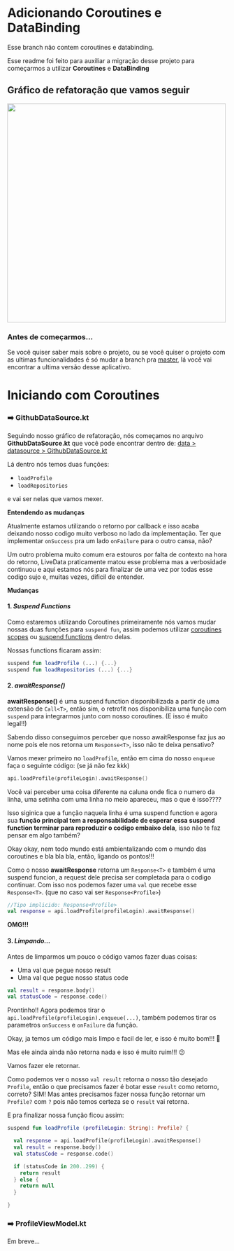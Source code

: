# Adicionando Coroutines e DataBinding
Esse branch não contem coroutines e databinding. 

Esse readme foi feito para auxiliar a migração desse projeto para começarmos a utilizar **Coroutines** e **DataBinding**

## Gráfico de refatoração que vamos seguir
<img src="https://github.com/Wottrich/android-github-profile/blob/feature/workshop/information/estrutura%20do%20projeto.png" alt="" data-canonical-src="https://github.com/Wottrich/android-github-profile/blob/feature/workshop/information/estrutura%20do%20projeto.png" height="500" />

### Antes de começarmos...
Se você quiser saber mais sobre o projeto, ou se você quiser o projeto com as ultimas funcionalidades é só mudar a branch pra [master](https://github.com/Wottrich/android-github-profile), lá você vai encontrar a ultima versão desse aplicativo.

# Iniciando com Coroutines
### **➡️ GithubDataSource.kt**

Seguindo nosso gráfico de refatoração, nós começamos no arquivo **GithubDataSource.kt** que você pode encontrar dentro de:
[data > datasource > GithubDataSource.kt](https://github.com/Wottrich/android-github-profile/blob/feature/workshop/app/src/main/java/wottrich/github/io/githubprofile/data/datasource/GithubDataSource.kt)

Lá dentro nós temos duas funções:
- `loadProfile`
- `loadRepositories`

e vai ser nelas que vamos mexer.

**Entendendo as mudanças**

Atualmente estamos utilizando o retorno por callback e isso acaba deixando nosso codigo muito verboso no lado da implementação. Ter que implementar `onSuccess` pra um lado `onFailure` para o outro cansa, não?

Um outro problema muito comum era estouros por falta de contexto na hora do retorno, LiveData praticamente matou esse problema mas a verbosidade continuou e aqui estamos nós para finalizar de uma vez por todas esse codigo sujo e, muitas vezes, dificil de entender.

**Mudanças**

#### 1. _Suspend Functions_

Como estaremos utilizando Coroutines primeiramente nós vamos mudar nossas duas funções para `suspend fun`, assim podemos utilizar [coroutines scopes](https://kotlinlang.org/docs/reference/coroutines/coroutines-guide.html) ou [suspend functions](https://kotlinlang.org/docs/reference/coroutines/composing-suspending-functions.html) dentro delas.

Nossas functions ficaram assim:
```kotlin
suspend fun loadProfile (...) {...}
suspend fun loadRepositories (...) {...}
```

#### 2. _awaitResponse()_

**awaitResponse()** é uma suspend function disponibilizada a partir de uma extensão de `Call<T>`, então sim, o retrofit nos disponibiliza uma função com `suspend` para integrarmos junto com nosso coroutines. (E isso é muito legal!!)

Sabendo disso conseguimos perceber que nosso awaitResponse faz jus ao nome pois ele nos retorna um `Response<T>`, isso não te deixa pensativo? 

Vamos mexer primeiro no `loadProfile`, então em cima do nosso `enqueue` faça o seguinte código: (se já não fez kkk)

```kotlin
api.loadProfile(profileLogin).awaitResponse()
```
Você vai perceber uma coisa diferente na caluna onde fica o numero da linha, uma setinha com uma linha no meio apareceu, mas o que é isso???? 

Isso siginica que a função naquela linha é uma suspend function e agora sua **função principal tem a responsabilidade de esperar essa suspend function terminar para reproduzir o codigo embaixo dela**, isso não te faz pensar em algo também?

Okay okay, nem todo mundo está ambientalizando com o mundo das coroutines e bla bla bla, então, ligando os pontos!!!

Como o nosso **awaitResponse** retorna um `Response<T>` e também é uma suspend funcion, a request dele precisa ser completada para o codigo continuar. Com isso nos podemos fazer uma `val` que recebe esse `Response<T>`. (que no caso vai ser `Response<Profile>`)
```kotlin
//Tipo implicido: Response<Profile>
val response = api.loadProfile(profileLogin).awaitResponse()
```

**OMG!!!**

#### 3. _Limpando..._

Antes de limparmos um pouco o código vamos fazer duas coisas:
- Uma val que pegue nosso result
- Uma val que pegue nosso status code
```kotlin
val result = response.body()
val statusCode = response.code()
```
Prontinho!! Agora podemos tirar o `api.loadProfile(profileLogin).enqueue(...)`, também podemos tirar os parametros `onSuccess` e `onFailure` da função.

Okay, ja temos um código mais limpo e facil de ler, e isso é muito bom!!! 🥳

Mas ele ainda ainda não retorna nada e isso é muito ruim!!! 😕

Vamos fazer ele retornar.

Como podemos ver o nosso `val result` retorna o nosso tão desejado `Profile`, então o que precisamos fazer é botar esse `result` como retorno, correto? SIM! Mas antes precisamos fazer nossa função retornar um `Profile?` com `?` pois não temos certeza se o `result` vai retorna.

E pra finalizar nossa função ficou assim:
```kotlin
suspend fun loadProfile (profileLogin: String): Profile? {

  val response = api.loadProfile(profileLogin).awaitResponse()
  val result = response.body()
  val statusCode = response.code()

  if (statusCode in 200..299) {
    return result
  } else {
    return null
  }

}
```

### **➡️ ProfileViewModel.kt**
Em breve...

